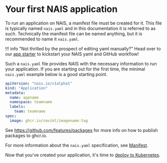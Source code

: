 # Your first NAIS application

To run an application on NAIS, a manifest file must be created for it. This file is typically named `nais.yaml` and in this documentation it is referred to as such. Technically the manifest file can be named anything, but it is recommended to name it `nais.yaml`.

!!! info "Not thrilled by the prospect of editing yaml manually?"
    Head over to our [app starter](https://start.nais.io) to kickstart your NAIS yaml and GitHub workflow!

Such a `nais.yaml` file provides NAIS with the necessary information to run your application. If you are starting out for the first time, the minimal `nais.yaml` example below is a good starting point.

```yaml
apiVersion: "nais.io/v1alpha1"
kind: "Application"
metadata:
  name: appname
  namespace: teamname
  labels:
    team: teamname
spec:
  image: ghcr.io/navikt/imagename:tag
```

See https://github.com/features/packages for more info on how to publish packages to ghcr.io.

For more information about the `nais.yaml` specification, see [Manifest](../nais-application/nais.yaml/reference.md).

Now that you've created your application, it's time to [deploy to Kubernetes](../deployment/README.md).

